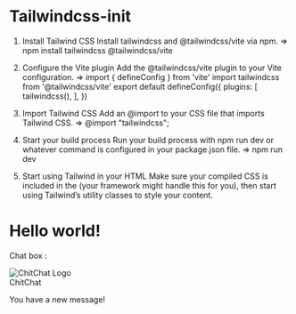 # Tailwindcss-init

1) Install Tailwind CSS
Install tailwindcss and @tailwindcss/vite via npm.
=> npm install tailwindcss @tailwindcss/vite

2) Configure the Vite plugin
Add the @tailwindcss/vite plugin to your Vite configuration.
=>
import { defineConfig } from 'vite'
import tailwindcss from '@tailwindcss/vite'
export default defineConfig({
  plugins: [
    tailwindcss(),
  ],
})

3) Import Tailwind CSS
Add an @import to your CSS file that imports Tailwind CSS.
=> @import "tailwindcss";

4) Start your build process
Run your build process with npm run dev or whatever command is configured in your package.json file.
=> npm run dev

5) Start using Tailwind in your HTML
Make sure your compiled CSS is included in the <head> (your framework might handle this for you), then start using Tailwind’s utility classes to style your content.
<!doctype html>
<html>
<head>
  <meta charset="UTF-8">
  <meta name="viewport" content="width=device-width, initial-scale=1.0">
  <link href="/src/styles.css" rel="stylesheet">
</head>
<body>
  <h1 class="text-3xl font-bold underline">
    Hello world!
  </h1>
</body>
</html>

Chat box :
<div class="mx-auto flex max-w-sm items-center gap-x-4 rounded-xl bg-white p-6 shadow-lg outline outline-black/5 dark:bg-slate-800 dark:shadow-none dark:-outline-offset-1 dark:outline-white/10">
  <img class="size-12 shrink-0" src="/img/logo.svg" alt="ChitChat Logo" />
  <div>
    <div class="text-xl font-medium text-black dark:text-white">ChitChat</div>
    <p class="text-gray-500 dark:text-gray-400">You have a new message!</p>
  </div>
</div>
